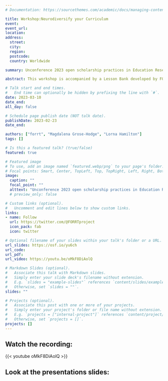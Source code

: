 ```yaml
---
# Documentation: https://sourcethemes.com/academic/docs/managing-content/

title: Workshop:Neurodiversify your Curriculum
event:
event_url: 
location: 
address:
  street:
  city: 
  region:
  postcode:
  country: Worldwide

summary: Unconference 2023 open scholarship practices in Education Research

abstract: This workshop is accompanied by a Lesson Bank developed by FORRT (Framework for Open and Reproducible Research) in order to promote Open Scholarship and Neurodiversity in academia. The materials raise awareness of some of the most recent debates relating to science and invite students engage in epistemological discussions and to reflect on the core values of Open Science.

# Talk start and end times.
#   End time can optionally be hidden by prefixing the line with `#`.
date: 2023-03-10
date_end:
all_day: false

# Schedule page publish date (NOT talk date).
publishDate: 2023-02-23
date_end: 

authors: ["forrt", "Magdalena Grose-Hodge", "Lorna Hamilton"]
tags: []

# Is this a featured talk? (true/false)
featured: true

# Featured image
# To use, add an image named `featured.webp/png` to your page's folder. 
# Focal points: Smart, Center, TopLeft, Top, TopRight, Left, Right, BottomLeft, Bottom, BottomRight.
image:
  caption: ""
  focal_point: ""
  alttext: "Unconference 2023 open scholarship practices in Education Research"
  # preview_only: false

# Custom links (optional).
#   Uncomment and edit lines below to show custom links.
links:
- name: Follow
  url: https://twitter.com/@FORRTproject
  icon_pack: fab
  icon: twitter

# Optional filename of your slides within your talk's folder or a URL.
url_slides: https://osf.io/yu6ch
url_code:
url_pdf:
url_video: https://youtu.be/oMkF8DiAolQ

# Markdown Slides (optional).
#   Associate this talk with Markdown slides.
#   Simply enter your slide deck's filename without extension.
#   E.g. `slides = "example-slides"` references `content/slides/example-slides.md`.
#   Otherwise, set `slides = ""`.
slides: ""

# Projects (optional).
#   Associate this post with one or more of your projects.
#   Simply enter your project's folder or file name without extension.
#   E.g. `projects = ["internal-project"]` references `content/project/deep-learning/index.md`.
#   Otherwise, set `projects = []`.
projects: []
---
```


## Watch the recording: 

{{< youtube oMkF8DiAolQ >}}

## Look at the presentations slides:


<style>
    .embed-responsive {
        position:relative;
        height:100%;
    }
    .embed-responsive iframe {
        position:absolute;
        height:100%;
    }
</style>
<link href="https://mfr.osf.io/static/css/mfr.css" media="all" rel="stylesheet">
<div id="mfrIframe" class="mfr mfr-file"></div>
<script src="https://mfr.osf.io/static/js/mfr.js"></script>
<script>
    function renderMfr() {
        var mfrRender = new mfr.Render("mfrIframe", "https://mfr.osf.io/render?url=https://osf.io/download/yu6ch/?direct%26mode=render");
    }
    if (window.$) {
        renderMfr();
    } else {
        var jq = document.createElement('script');
        document.head.appendChild(jq);
        jq.onload = function() {
            renderMfr();
        }
        jq.src = 'http://code.jquery.com/jquery-1.11.2.min.js';
    }
</script>
